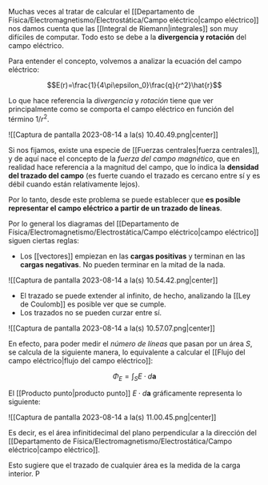 
Muchas veces al tratar de calcular el [[Departamento de Física/Electromagnetismo/Electrostática/Campo eléctrico|campo eléctrico]] nos damos cuenta que las [[Integral de Riemann|integrales]] son muy difíciles de computar. Todo esto se debe a la **divergencia y rotación** del campo eléctrico. 

Para entender el concepto, volvemos a analizar la ecuación del campo eléctrico: 

$$E(r)=\frac{1}{4\pi\epsilon_0}\frac{q}{r^2}\hat{r}$$

Lo que hace referencia la *divergencia* y *rotación* tiene que ver principalmente como se comporta el campo eléctrico en función del término $1/r^2$.   

![[Captura de pantalla 2023-08-14 a la(s) 10.40.49.png|center]]

Si nos fijamos, existe una especie de [[Fuerzas centrales|fuerza centrales]], y de aquí nace el concepto de la *fuerza del campo magnético*, que en realidad hace referencia a la magnitud del campo, que lo indica la **densidad del trazado del campo** (es fuerte cuando el trazado es cercano entre sí y es débil cuando están relativamente lejos). 

Por lo tanto, desde este problema se puede establecer que **es posible representar el campo eléctrico a partir de un trazado de líneas**. 

Por lo general los diagramas del [[Departamento de Física/Electromagnetismo/Electrostática/Campo eléctrico|campo eléctrico]] siguen ciertas reglas: 

- Los [[vectores]] empiezan en las **cargas positivas** y terminan en las **cargas negativas**. No pueden terminar en la mitad de la nada. 

![[Captura de pantalla 2023-08-14 a la(s) 10.54.42.png|center]]

- El trazado se puede extender al infinito, de hecho, analizando la [[Ley de Coulomb]] es posible ver que se cumple. 
- Los trazados no se pueden curzar entre sí. 

![[Captura de pantalla 2023-08-14 a la(s) 10.57.07.png|center]]

En efecto, para poder medir el *número de líneas* que pasan por un área $S$, se calcula de la siguiente manera, lo equivalente a calcular el [[Flujo del campo eléctrico|flujo del campo eléctrico]]: 

$$\Phi_E=\int^{}_{S}E\cdot d\mathbf{a}$$

El [[Producto punto|producto punto]] $E\cdot d\mathbf{a}$ gráficamente representa lo siguiente: 

![[Captura de pantalla 2023-08-14 a la(s) 11.00.45.png|center]]

Es decir, es el área infinitidecimal del plano perpendicular a la dirección del [[Departamento de Física/Electromagnetismo/Electrostática/Campo eléctrico|campo eléctrico]]. 

Esto sugiere que el trazado de cualquier área es la medida de la carga interior. P